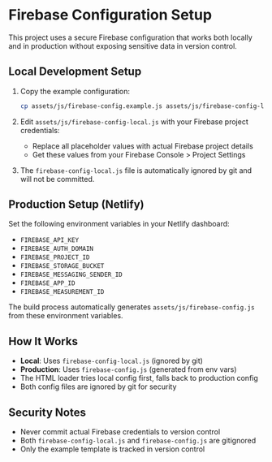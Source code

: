 # Firebase Configuration Setup

This project uses a secure Firebase configuration that works both locally and in production without exposing sensitive data in version control.

## Local Development Setup

1. Copy the example configuration:
   ```bash
   cp assets/js/firebase-config.example.js assets/js/firebase-config-local.js
   ```

2. Edit `assets/js/firebase-config-local.js` with your Firebase project credentials:
   - Replace all placeholder values with actual Firebase project details
   - Get these values from your Firebase Console > Project Settings

3. The `firebase-config-local.js` file is automatically ignored by git and will not be committed.

## Production Setup (Netlify)

Set the following environment variables in your Netlify dashboard:

- `FIREBASE_API_KEY`
- `FIREBASE_AUTH_DOMAIN` 
- `FIREBASE_PROJECT_ID`
- `FIREBASE_STORAGE_BUCKET`
- `FIREBASE_MESSAGING_SENDER_ID`
- `FIREBASE_APP_ID`
- `FIREBASE_MEASUREMENT_ID`

The build process automatically generates `assets/js/firebase-config.js` from these environment variables.

## How It Works

- **Local**: Uses `firebase-config-local.js` (ignored by git)
- **Production**: Uses `firebase-config.js` (generated from env vars)
- The HTML loader tries local config first, falls back to production config
- Both config files are ignored by git for security

## Security Notes

- Never commit actual Firebase credentials to version control
- Both `firebase-config-local.js` and `firebase-config.js` are gitignored
- Only the example template is tracked in version control